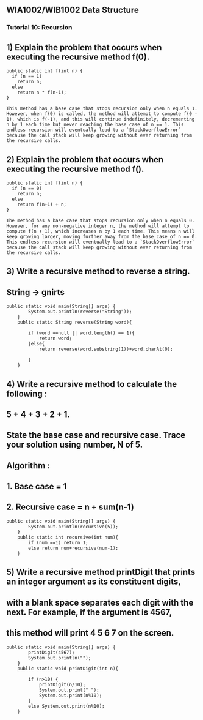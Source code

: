 ## WIA1002/WIB1002 Data Structure
### Tutorial 10:  Recursion

## 1) Explain the problem that occurs when executing the recursive method f(0).
```plaintext
public static int f(int n) {
  if (n == 1)
    return n;
  else
    return n * f(n-1);
}
```


```plaintext
This method has a base case that stops recursion only when n equals 1. However, when f(0) is called, the method will attempt to compute f(0 - 1), which is f(-1), and this will continue indefinitely, decrementing n by 1 each time but never reaching the base case of n == 1. This endless recursion will eventually lead to a `StackOverflowError` because the call stack will keep growing without ever returning from the recursive calls.
```


## 2) Explain the problem that occurs when executing the recursive method f().
```plaintext
public static int f(int n) {
  if (n == 0)
    return n;
  else
    return f(n+1) + n;
}
```

```plaintext
The method has a base case that stops recursion only when n equals 0. However, for any non-negative integer n, the method will attempt to compute f(n + 1), which increases n by 1 each time. This means n will keep growing larger, moving further away from the base case of n == 0. This endless recursion will eventually lead to a `StackOverflowError` because the call stack will keep growing without ever returning from the recursive calls.

```

## 3) Write a recursive method to reverse a string.
## String → gnirts

```plaintext
public static void main(String[] args) {
        System.out.println(reverse("String"));
    }
    public static String reverse(String word){
        
        if (word ==null || word.length() == 1){
            return word;
        }else{
            return reverse(word.substring(1))+word.charAt(0);
            
        }
    }
```


## 4) Write a recursive method to calculate the following :

## 5 + 4 + 3 + 2 + 1.
## State the base case and recursive case. Trace your solution using number, N of 5.
## Algorithm :
## 1. Base case = 1
## 2. Recursive case = n + sum(n-1)


```plaintext
public static void main(String[] args) {
        System.out.println(recursive(5));
    }
    public static int recursive(int num){
        if (num ==1) return 1;
        else return num+recursive(num-1);
    }
```


## 5) Write a recursive method printDigit that prints an integer argument as its constituent digits,
## with a blank space separates each digit with the next. For example, if the argument is 4567,
## this method will print 4 5 6 7 on the screen. 


```plaintext
public static void main(String[] args) {
        printDigit(4567);
        System.out.println("");
    }
    public static void printDigit(int n){
        
        if (n>10) {
            printDigit(n/10);
            System.out.print(" ");
            System.out.print(n%10);
        }
        else System.out.print(n%10);
    }
```
